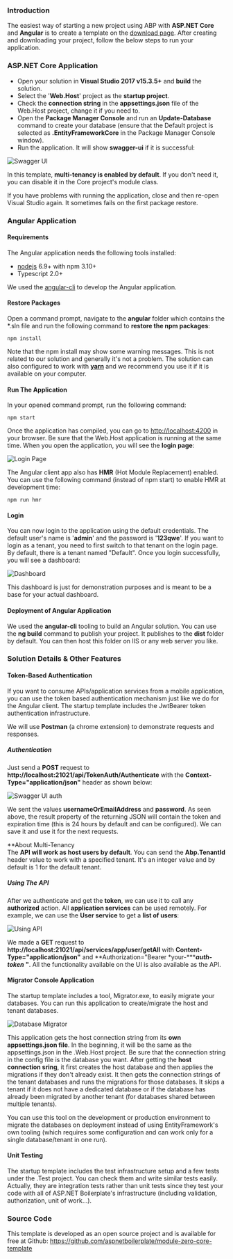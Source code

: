 ### Introduction

The easiest way of starting a new project using ABP with **ASP.NET Core** and **Angular** is to create a 
template on the [download page](/Templates). After creating and downloading your project, follow the 
below steps to run your application.

### ASP.NET Core Application

-   Open your solution in **Visual Studio 2017 v15.3.5+** and **build**
    the solution.
-   Select the '**Web.Host**' project as the **startup project**.
-   Check the **connection string** in the **appsettings.json** file of the Web.Host project, change it if you need to.
-   Open the **Package Manager Console** and run an **Update-Database** command
    to create your database (ensure that the Default project is selected as
    **.EntityFrameworkCore** in the Package Manager Console window).
-   Run the application. It will show **swagger-ui** if it is successful:

<img src="../images/swagger-ui-module-zero-core-template.png" alt="Swagger UI" class="img-thumbnail" />

In this template, **multi-tenancy is enabled by default**. If you don't 
need it, you can disable it in the Core project's module class.

If you have problems with running the application, close and then re-open
Visual Studio again. It sometimes fails on the first package restore.

### Angular Application

#### Requirements

The Angular application needs the following tools installed:

-   [nodejs](https://nodejs.org/en/download/) 6.9+ with npm 3.10+
-   Typescript 2.0+

We used the [angular-cli](https://cli.angular.io/) to develop the Angular
application.

#### Restore Packages

Open a command prompt, navigate to the **angular** folder which contains
the \*.sln file and run the following command to **restore the npm packages**:

    npm install

Note that the npm install may show some warning messages. This is not
related to our solution and generally it's not a problem. The solution
can also configured to work with [**yarn**](https://yarnpkg.com/) and we
recommend you use it if it is available on your computer.

#### Run The Application

In your opened command prompt, run the following command:

    npm start

Once the application has compiled, you can go to <http://localhost:4200> in
your browser. Be sure that the Web.Host application is running at the same
time. When you open the application, you will see the **login page**:

<img src="../images/module-zero-core-template-ui-login.png" alt="Login Page" class="img-thumbnail" />

The Angular client app also has **HMR** (Hot Module Replacement) enabled.
You can use the following command (instead of npm start) to enable HMR
at development time:

    npm run hmr

#### Login

You can now login to the application using the default credentials. The default user's name
is '**admin**' and the password is '**123qwe**'. If you want to
login as a tenant, you need to first switch to that tenant on the login page. By default, there 
is a tenant named "Default". Once you login successfully, you will
see a dashboard:

<img src="../images/module-zero-core-template-ui-home.png" alt="Dashboard" class="img-thumbnail" />

This dashboard is just for demonstration purposes and is meant to be a base for your
actual dashboard.

#### Deployment of Angular Application

We used the **angular-cli** tooling to build an Angular solution. You can use the
**ng build** command to publish your project. It publishes to the **dist**
folder by default. You can then host this folder on IIS or any web
server you like.

### Solution Details & Other Features

#### Token-Based Authentication

If you want to consume APIs/application services from a mobile
application, you can use the token based authentication mechanism just like
we do for the Angular client. The startup template includes the JwtBearer token
authentication infrastructure.

We will use **Postman** (a chrome extension) to demonstrate
requests and responses.

##### Authentication

Just send a **POST** request to
**http://localhost:21021/api/TokenAuth/Authenticate** with the
**Context-Type="application/json"** header as shown below:

<img src="../images/swagger-ui-angular-auth.png" alt="Swagger UI auth" class="img-thumbnail" />

We sent the values **usernameOrEmailAddress** and **password**. As seen
above, the result property of the returning JSON will contain the token and expiration
time (this is 24 hours by default and can be configured). We can save
it and use it for the next requests.

**About Multi-Tenancy  
The **API will work as host users by default**. You can send the **Abp.TenantId**
header value to work with a specified tenant. It's an integer value and by default is
1 for the default tenant.

##### Using The API

After we authenticate and get the **token**, we can use it to call any
**authorized** action. All **application services** can be
used remotely. For example, we can use the **User service** to get a
**list of users**:

<img src="../images/swagger-ui-angular-api-v2.png" alt="Using API" class="img-thumbnail" />

We made a **GET** request to
**http://localhost:21021/api/services/app/user/getAll** with
**Content-Type="application/json"** and **Authorization="Bearer
*your-******auth-token*** **"**. All the functionality available on the UI is
also available as the API.

#### Migrator Console Application

The startup template includes a tool, Migrator.exe, to easily migrate your
databases. You can run this application to create/migrate the host and
tenant databases.

<img src="../images/database-migrator.png" alt="Database Migrator" class="img-thumbnail" />

This application gets the host connection string from its **own
appsettings.json file**. In the beginning, it will be the same as the appsettings.json
in the .Web.Host project. Be sure that the connection string
in the config file is the database you want. After getting the **host**
**connection sring**, it first creates the host database and then applies the
migrations if they don't already exist. It then gets the connection strings of
the tenant databases and runs the migrations for those databases. It skips a
tenant if it does not have a dedicated database or if the database has already
been migrated by another tenant (for databases shared between multiple
tenants).

You can use this tool on the development or production environment to
migrate the databases on deployment instead of using EntityFramework's own
tooling (which requires some configuration and can work only for a single
database/tenant in one run).

#### Unit Testing

The startup template includes the test infrastructure setup and a few tests
under the .Test project. You can check them and write similar tests
easily. Actually, they are integration tests rather than unit tests
since they test your code with all of ASP.NET Boilerplate's infrastructure
(including validation, authorization, unit of work...).

### Source Code

This template is developed as an open source project and is available for free at Github:
<https://github.com/aspnetboilerplate/module-zero-core-template>
